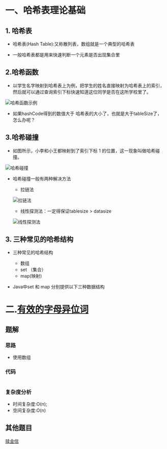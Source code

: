 # 一、哈希表理论基础

## 1. 哈希表

- 哈希表(Hash Table):又称散列表，数组就是一个典型的哈希表

- 一般哈希表都是用来快速判断一个元素是否出现集合里

## 2.哈希函数

- 以学生名字映射到哈希表上为例，把学生的姓名直接映射为哈希表上的索引，然后就可以通过查询索引下标快速知道这位同学是否在这所学校里了。

![哈希函数示例](https://img-blog.csdnimg.cn/2021010423484818.png)

- 如果hashCode得到的数值大于 哈希表的大小了，也就是大于tableSize了，怎么办呢？

## 3.哈希碰撞

- 如图所示，小李和小王都映射到了索引下标 1 的位置，这一现象叫做哈希碰撞。

![哈希碰撞](https://img-blog.csdnimg.cn/2021010423494884.png)

- 哈希碰撞一般有两种解决方法

  - 拉链法
  
  ![拉链法](https://img-blog.csdnimg.cn/20210104235015226.png)

  - 线性探测法：一定得保证tablesize > datasize

  ![线性探测法](https://img-blog.csdnimg.cn/20210104235109950.png)
  
## 3. 三种常见的哈希结构

- 三种常见的哈希结构
  - 数组
  - set （集合）
  - map(映射)

- Java中set 和 map 分别提供以下三种数据结构

# 二.[有效的字母异位词](有效的字母异位词)

## 题解

### 思路
- 使用数组

### 代码
```java

```

### 复杂度分析
  - 时间复杂度:O(n);
  - 空间复杂度:O(n)

## 其他题目
[赎金信](https://leetcode.cn/problems/ransom-note/)
